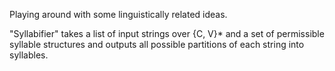 Playing around with some linguistically related ideas.

"Syllabifier" takes a list of input strings over {C, V}\* and a set of
permissible syllable structures and outputs all possible partitions of each
string into syllables.
